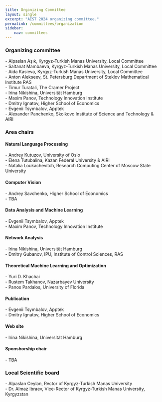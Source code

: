 ```yaml
---
title: Organizing Committee
layout: single
excerpt: "AIST 2024 organizing committee."
permalink: /committees/organization
sidebar: 
    nav: committees 
---
```


<h3>Organizing committee</h3>
<!--Habet Madoyan, American University of Armenia<br/>
Amalya Hambardzumyan, American University of Armenia<br/>-->
- Alpaslan Aşık, Kyrgyz-Turkish Manas University, Local Committee<br/>
- Saltanat Mambaeva, Kyrgyz-Turkish Manas University, Local Committee<br/>
- Aida Kasieva, Kyrgyz-Turkish Manas University, Local Committee<br/>
- Anton Alekseev, St. Petersburg Department of Steklov Mathematical Institute RAS<br/>
- Timur Turatali, The Cramer Project<br/>
- Irina Nikishina, Universität Hamburg<br/>
- Maxim Panov, Technology Innovation Institute<br/>
- Dmitry Ignatov, Higher School of Economics<br/>
- Evgenii Tsymbalov, Apptek<br/>
- Alexander Panchenko, Skolkovo Institute of Science and Technology & AIRI<br/>

<h3>Area chairs</h3>

<h4>Natural Language Processing</h4>
- Andrey Kutuzov, University of Oslo<br/>
- Elena Tutubalina, Kazan Federal University & AIRI<br/>
- Natalia Loukachevitch, Research Computing Center of Moscow State University

<h4>Computer Vision</h4>
- Andrey Savchenko, Higher School of Economics<br>
- TBA

<h4>Data Analysis and Machine Learning</h4>
- Evgenii Tsymbalov, Apptek<br/>
- Maxim Panov, Technology Innovation Institute

<h4>Network Analysis</h4>
- Irina Nikishina, Universität Hamburg<br/>
- Dmitry Gubanov, IPU, Institute of Control Sciences, RAS<br/>

<h4>Theoretical Machine Learning and Optimization</h4>
- Yuri D. Khachai<br/> 
- Rustem Takhanov, Nazarbayev University<br/>  
- Panos Pardalos, University of Florida 

<h4>Publication</h4>
- Evgenii Tsymbalov, Apptek<br/>
- Dmitry Ignatov, Higher School of Economics 

<h4>Web site</h4>
- Irina Nikishina, Universität Hamburg<br>

<h4>Sponshorship chair</h4>
- TBA


<h3>Local Scientific board</h3>
- Alpaslan Ceylan, Rector of Kyrgyz-Turkish Manas University<br/>
- Dr. Almaz Ibraev, Vice-Rector of Kyrgyz-Turkish Manas University, Kyrgyzstan

<!--Michael Khachay, Krasovsky Institute of Mathematics and Mechanics<br/>
Panos Pardalos, University of Florida
<h3>Volunteers</h3> 
 -->
